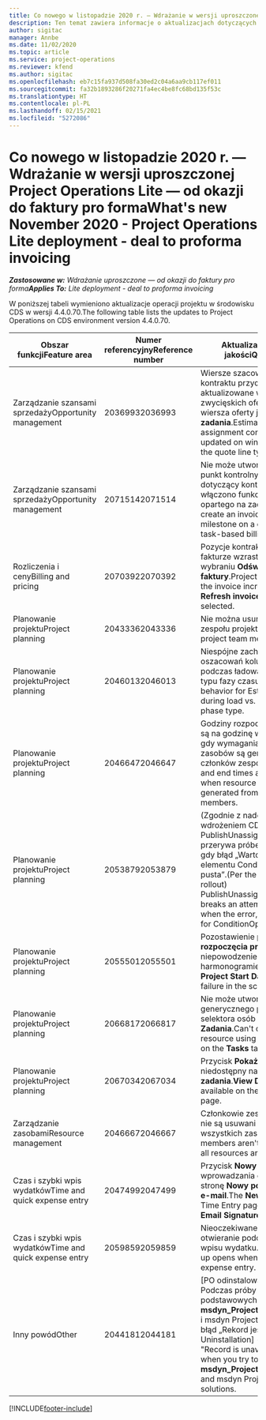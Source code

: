```yaml
---
title: Co nowego w listopadzie 2020 r. — Wdrażanie w wersji uproszczonej Project Operations Lite — od okazji do faktury pro forma
description: Ten temat zawiera informacje o aktualizacjach dotyczących jakości dostępnych w wydaniu Project Operations Lite z listopada 2020 r. - dotyczy fakturowania proforma.
author: sigitac
manager: Annbe
ms.date: 11/02/2020
ms.topic: article
ms.service: project-operations
ms.reviewer: kfend
ms.author: sigitac
ms.openlocfilehash: eb7c15fa937d508fa30ed2c04a6aa9cb117ef011
ms.sourcegitcommit: fa32b1893286f20271fa4ec4be8fc68bd135f53c
ms.translationtype: HT
ms.contentlocale: pl-PL
ms.lasthandoff: 02/15/2021
ms.locfileid: "5272086"
---
```

# <a name="whats-new-november-2020---project-operations-lite-deployment---deal-to-proforma-invoicing"></a><span data-ttu-id="9f61e-103">Co nowego w listopadzie 2020 r. — Wdrażanie w wersji uproszczonej Project Operations Lite — od okazji do faktury pro forma</span><span class="sxs-lookup"><span data-stu-id="9f61e-103">What's new November 2020 - Project Operations Lite deployment - deal to proforma invoicing</span></span>

<span data-ttu-id="9f61e-104">_**Zastosowane w:** Wdrażanie uproszczone — od okazji do faktury pro forma_</span><span class="sxs-lookup"><span data-stu-id="9f61e-104">_**Applies To:** Lite deployment - deal to proforma invoicing_</span></span>

<span data-ttu-id="9f61e-105">W poniższej tabeli wymieniono aktualizacje operacji projektu w środowisku CDS w wersji 4.4.0.70.</span><span class="sxs-lookup"><span data-stu-id="9f61e-105">The following table lists the updates to Project Operations on CDS environment version 4.4.0.70.</span></span>

| <span data-ttu-id="9f61e-106">Obszar funkcji</span><span class="sxs-lookup"><span data-stu-id="9f61e-106">Feature area</span></span>                 | <span data-ttu-id="9f61e-107">Numer referencyjny</span><span class="sxs-lookup"><span data-stu-id="9f61e-107">Reference number</span></span> | <span data-ttu-id="9f61e-108">Aktualizacja dotycząca jakości</span><span class="sxs-lookup"><span data-stu-id="9f61e-108">Quality update</span></span>                                                                                                                                                                    |
|------------------------------|------------------|-----------------------------------------------------------------------------------------------------------------------------------------------------------------------------------|
| <span data-ttu-id="9f61e-109">  Zarządzanie szansami sprzedaży</span><span class="sxs-lookup"><span data-stu-id="9f61e-109">Opportunity management</span></span>       | <span data-ttu-id="9f61e-110">2036993</span><span class="sxs-lookup"><span data-stu-id="9f61e-110">2036993</span></span>          | <span data-ttu-id="9f61e-111">Wiersze szacowania i wiersze kontraktu przydziału zasobów są aktualizowane w przypadku zwycięskich ofert, gdy typem wiersza oferty jest **Wszystkie zadania**.</span><span class="sxs-lookup"><span data-stu-id="9f61e-111">Estimate line and resource   assignment contract lines are updated on winning quotes when the quote line   type is **All tasks**.</span></span>                                                 |
| <span data-ttu-id="9f61e-112">  Zarządzanie szansami sprzedaży</span><span class="sxs-lookup"><span data-stu-id="9f61e-112">Opportunity management</span></span>       | <span data-ttu-id="9f61e-113">2071514</span><span class="sxs-lookup"><span data-stu-id="9f61e-113">2071514</span></span>          | <span data-ttu-id="9f61e-114">Nie może utworzyć faktury na punkt kontrolny stałej ceny dotyczący kontraktu, na którym włączono funkcję fakturowania opartego na zadaniach.</span><span class="sxs-lookup"><span data-stu-id="9f61e-114">Can't create an invoice for a   fixed price milestone on a contract that has task-based billing enabled.</span></span>                                                                          |
| <span data-ttu-id="9f61e-115">Rozliczenia i ceny</span><span class="sxs-lookup"><span data-stu-id="9f61e-115">Billing and pricing</span></span>          | <span data-ttu-id="9f61e-116">2070392</span><span class="sxs-lookup"><span data-stu-id="9f61e-116">2070392</span></span>          | <span data-ttu-id="9f61e-117">Pozycje kontraktu projektu na fakturze wzrastają po każdym wybraniu **Odśwież transakcje faktury**.</span><span class="sxs-lookup"><span data-stu-id="9f61e-117">Project contract lines on the   invoice increase every time **Refresh invoice transactions** is   selected.</span></span>                                                                       |
| <span data-ttu-id="9f61e-118">Planowanie projektu</span><span class="sxs-lookup"><span data-stu-id="9f61e-118">Project planning</span></span>             | <span data-ttu-id="9f61e-119">2043336</span><span class="sxs-lookup"><span data-stu-id="9f61e-119">2043336</span></span>          | <span data-ttu-id="9f61e-120">Nie można usunąć rekordu członka zespołu projektu.</span><span class="sxs-lookup"><span data-stu-id="9f61e-120">Unable to delete a project team member record.</span></span>                                                                                                                                    |
| <span data-ttu-id="9f61e-121">Planowanie projektu</span><span class="sxs-lookup"><span data-stu-id="9f61e-121">Project planning</span></span>             | <span data-ttu-id="9f61e-122">2046013</span><span class="sxs-lookup"><span data-stu-id="9f61e-122">2046013</span></span>          | <span data-ttu-id="9f61e-123">Niespójne zachowanie dotyczące oszacowań kolumn znaczników podczas ładowania i przy zmianie typu fazy czasu.</span><span class="sxs-lookup"><span data-stu-id="9f61e-123">Inconsistent behavior for   Estimates tag columns during load vs. on change of time-phase type.</span></span>                                                                                   |
| <span data-ttu-id="9f61e-124">Planowanie projektu</span><span class="sxs-lookup"><span data-stu-id="9f61e-124">Project planning</span></span>             | <span data-ttu-id="9f61e-125">2046647</span><span class="sxs-lookup"><span data-stu-id="9f61e-125">2046647</span></span>          | <span data-ttu-id="9f61e-126">Godziny rozpoczęcia i zakończenia są na godzinę wypadane w czasie, gdy wymagania dotyczące zasobów są generowane przez członków zespołu projektu.</span><span class="sxs-lookup"><span data-stu-id="9f61e-126">Start and end times are off by   an hour when resource requirements are generated from project team members.</span></span>                                                                      |
| <span data-ttu-id="9f61e-127">Planowanie projektu</span><span class="sxs-lookup"><span data-stu-id="9f61e-127">Project planning</span></span>             | <span data-ttu-id="9f61e-128">2053879</span><span class="sxs-lookup"><span data-stu-id="9f61e-128">2053879</span></span>          | <span data-ttu-id="9f61e-129">(Zgodnie z nadchodzącym wdrożeniem CDS) PublishUnassignedAssignments przerywa próbę zapisania zadania, gdy błąd „Wartość przekazana dla elementu ConditionOperator.In jest pusta”.</span><span class="sxs-lookup"><span data-stu-id="9f61e-129">(Per the upcoming CDS   rollout)   PublishUnassignedAssignments   breaks an attempt to save a task when  the error, "The   value passed for ConditionOperator.In is   empty."</span></span> |
| <span data-ttu-id="9f61e-130">Planowanie projektu</span><span class="sxs-lookup"><span data-stu-id="9f61e-130">Project planning</span></span>             | <span data-ttu-id="9f61e-131">2055501</span><span class="sxs-lookup"><span data-stu-id="9f61e-131">2055501</span></span>          | <span data-ttu-id="9f61e-132">Pozostawienie pustej **Daty rozpoczęcia projektu** powoduje niepowodzenie w harmonogramie.</span><span class="sxs-lookup"><span data-stu-id="9f61e-132">Leaving the **Project Start   Date** empty causes a failure in the schedule.</span></span>                                                                                                      |
| <span data-ttu-id="9f61e-133">Planowanie projektu</span><span class="sxs-lookup"><span data-stu-id="9f61e-133">Project planning</span></span>             | <span data-ttu-id="9f61e-134">2066817</span><span class="sxs-lookup"><span data-stu-id="9f61e-134">2066817</span></span>          | <span data-ttu-id="9f61e-135">Nie może utworzyć zasobu generycznego przy użyciu selektora osób na karcie **Zadania**.</span><span class="sxs-lookup"><span data-stu-id="9f61e-135">Can't create a generic   resource   using the people picker on   the **Tasks** tab.</span></span>                                                                                               |
| <span data-ttu-id="9f61e-136">Planowanie projektu</span><span class="sxs-lookup"><span data-stu-id="9f61e-136">Project planning</span></span>             | <span data-ttu-id="9f61e-137">2067034</span><span class="sxs-lookup"><span data-stu-id="9f61e-137">2067034</span></span>          | <span data-ttu-id="9f61e-138">Przycisk **Pokaż szczegóły** jest niedostępny na stronie **Szczegóły zadania**.</span><span class="sxs-lookup"><span data-stu-id="9f61e-138">**View Details** button isn't available on the **Details of Task** page.</span></span>                                                                                                         |
| <span data-ttu-id="9f61e-139">Zarządzanie zasobami</span><span class="sxs-lookup"><span data-stu-id="9f61e-139">Resource management</span></span>          | <span data-ttu-id="9f61e-140">2046667</span><span class="sxs-lookup"><span data-stu-id="9f61e-140">2046667</span></span>          | <span data-ttu-id="9f61e-141">Członkowie zespołu generycznego nie są usuwani nawet po spełnieniu wszystkich zasobów.</span><span class="sxs-lookup"><span data-stu-id="9f61e-141">Generic team members aren't   deleted even after all resources are fulfilled.</span></span>                                                                                                     |
| <span data-ttu-id="9f61e-142">Czas i szybki wpis wydatków</span><span class="sxs-lookup"><span data-stu-id="9f61e-142">Time and quick expense entry</span></span> | <span data-ttu-id="9f61e-143">2047499</span><span class="sxs-lookup"><span data-stu-id="9f61e-143">2047499</span></span>          | <span data-ttu-id="9f61e-144">Przycisk **Nowy** na stronie wprowadzania czasu otwiera stronę **Nowy podpis wiadomości e-mail**.</span><span class="sxs-lookup"><span data-stu-id="9f61e-144">The **New** button on the Time   Entry page opens the **New Email Signature** page.</span></span>                                                                                               |
| <span data-ttu-id="9f61e-145">Czas i szybki wpis wydatków</span><span class="sxs-lookup"><span data-stu-id="9f61e-145">Time and quick expense entry</span></span> | <span data-ttu-id="9f61e-146">2059859</span><span class="sxs-lookup"><span data-stu-id="9f61e-146">2059859</span></span>          | <span data-ttu-id="9f61e-147">Nieoczekiwane podręczne otwieranie podczas tworzenia wpisu wydatku.</span><span class="sxs-lookup"><span data-stu-id="9f61e-147">Unexpected   pop-up opens when creating an expense entry.</span></span>                                                                                                                         |
| <span data-ttu-id="9f61e-148">Inny powód</span><span class="sxs-lookup"><span data-stu-id="9f61e-148">Other</span></span>                        | <span data-ttu-id="9f61e-149">2044181</span><span class="sxs-lookup"><span data-stu-id="9f61e-149">2044181</span></span>          | <span data-ttu-id="9f61e-150">[PO odinstalowania programu] — Podczas próby odinstalowania podstawowych rozwiązań   **msdyn_ProjectServiceCore_Patch** i msdyn Project service pojawia się błąd „Rekord jest niedostępny”.</span><span class="sxs-lookup"><span data-stu-id="9f61e-150">[PO Uninstallation] - The error,   "Record is unavailable" occurs when you try to uninstall   **msdyn_ProjectServiceCore_Patch** and msdyn Project service core solutions.</span></span>        |


[!INCLUDE[footer-include](../../includes/footer-banner.md)]